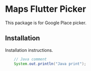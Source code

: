 # Maps Flutter Picker

This package is for Google Place picker.

## Installation

Installation instructions.

```java
    // Java comment
    System.out.println("Java print");
```